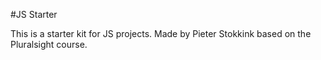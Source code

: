 #JS Starter

This is a starter kit for JS projects. Made by Pieter Stokkink based on the Pluralsight course. 
